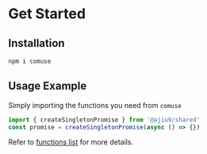# Get Started

## Installation

```bash
npm i comuse
```

## Usage Example

Simply importing the functions you need from `comuse`

```ts twoslash
import { createSingletonPromise } from '@ajiu9/shared'
const promise = createSingletonPromise(async () => {})
```

Refer to [functions list](/functions) for more details.
